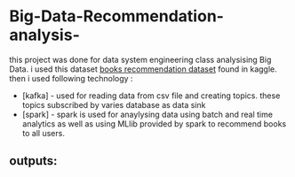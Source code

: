 # Big-Data-Recommendation-analysis-

this project was done for data system engineering class analysising Big Data. i used this dataset [books recommendation dataset](https://www.kaggle.com/arashnic/book-recommendation-dataset) found in kaggle. then i used following technology :
* [kafka] - used for reading data from csv file and creating topics. these topics subscribed by varies database as data sink 
* [spark] - spark is used for anaylysing data using batch and real time analytics as well as using MLlib provided by spark to recommend books to all users.


## outputs:
